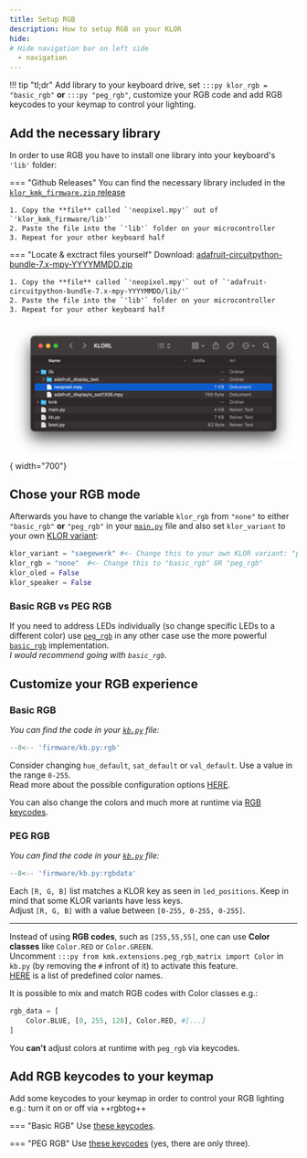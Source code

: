 ```yaml
---
title: Setup RGB
description: How to setup RGB on your KLOR
hide:
# Hide navigation bar on left side
  - navigation
---
```


!!! tip "tl;dr"
    Add library to your keyboard drive, set `:::py klor_rgb = "basic_rgb"` **or** `:::py "peg_rgb"`, customize your RGB code and add RGB keycodes to your keymap to control your lighting.
## Add the necessary library
In order to use RGB you have to install one library into your keyboard's `'lib'` folder:

=== "Github Releases"
    You can find the necessary library included in the [`klor_kmk_firmware.zip` release](https://github.com/moritz-john/kmk-config-klor/releases)

    1. Copy the **file** called `'neopixel.mpy'` out of `'klor_kmk_firmware/lib'`  
    2. Paste the file into the `'lib'` folder on your microcontroller  
    3. Repeat for your other keyboard half  

=== "Locate & exctract files yourself" 
    Download: [adafruit-circuitpython-bundle-7.x-mpy-YYYYMMDD.zip](https://github.com/adafruit/Adafruit_CircuitPython_Bundle/releases/)

    1. Copy the **file** called `'neopixel.mpy'` out of `'adafruit-circuitpython-bundle-7.x-mpy-YYYYMMDD/lib/'`  
    2. Paste the file into the `'lib'` folder on your microcontroller  
    3. Repeat for your other keyboard half  

![Image title](images/rgb_lib.png){ width="700"}

## Chose your RGB mode
Afterwards you have to change the variable `klor_rgb` from `"none"` to either `"basic_rgb"` **or** `"peg_rgb"` in your [`main.py`](https://github.com/moritz-john/kmk-config-klor/blob/master/firmware/main.py) file and also set `klor_variant` to your own [KLOR variant](https://github.com/GEIGEIGEIST/klor#layouts):

```python
klor_variant = "saegewerk" #<- Change this to your own KLOR variant: "polydactyl", "konrad", "yubitsume", "saegewerk"
klor_rgb = "none"  #<- Change this to "basic_rgb" OR "peg_rgb"
klor_oled = False
klor_speaker = False
```
### Basic RGB vs PEG RGB
If you need to address LEDs individually (so change specific LEDs to a different color) use [`peg_rgb`](https://github.com/KMKfw/kmk_firmware/blob/master/docs/en/peg_rgb_matrix.md) in any other case use the more powerful [`basic_rgb`](https://github.com/KMKfw/kmk_firmware/blob/master/docs/en/rgb.md) implementation.  
*I would recommend going with `basic_rgb`.*

## Customize your RGB experience
### Basic RGB

*You can find the code in your [`kb.py`](https://github.com/moritz-john/kmk-config-klor/blob/master/firmware/kb.py) file:*

```py title="kb.py"
--8<-- 'firmware/kb.py:rgb'
```

Consider changing `hue_default`, `sat_default` or `val_default`. Use a value in the range `0-255`.  
Read more about the possible configuration options [HERE](https://github.com/KMKfw/kmk_firmware/blob/master/docs/en/rgb.md#configuration).

You can also change the colors and much more at runtime via [RGB keycodes](https://github.com/KMKfw/kmk_firmware/blob/master/docs/en/rgb.md#keycodes).

### PEG RGB

*You can find the code in your [`kb.py`](https://github.com/moritz-john/kmk-config-klor/blob/master/firmware/kb.py) file:*

```py title="kb.py"
--8<-- 'firmware/kb.py:rgbdata'
```

Each `[R, G, B]` list matches a KLOR key as seen in `led_positions`. Keep in mind that some KLOR variants have less keys.  
Adjust `[R, G, B]` with a value between `[0-255, 0-255, 0-255]`.

___

Instead of using **RGB codes**, such as `[255,55,55]`, one can use **Color classes** like `Color.RED` or `Color.GREEN`.  
Uncomment `:::py from kmk.extensions.peg_rgb_matrix import Color` in `kb.py` (by removing the `#` infront of it) to activate this feature.  
[HERE](https://github.com/KMKfw/kmk_firmware/blob/master/kmk/extensions/peg_rgb_matrix.py#L10) is a list of predefined color names.

It is possible to mix and match RGB codes with Color classes e.g.:

```py title="Example: RGB codes mixed with Color classes"
rgb_data = [
    Color.BLUE, [0, 255, 128], Color.RED, #[...]
]
```

You **can't** adjust colors at runtime with `peg_rgb` via keycodes.

## Add RGB keycodes to your keymap
Add some keycodes to your keymap in order to control your RGB lighting e.g.: turn it on or off via ++rgbtog++

=== "Basic RGB"
    Use [these keycodes](https://github.com/KMKfw/kmk_firmware/blob/master/docs/en/rgb.md#keycodes).

=== "PEG RGB"
    Use [these keycodes](https://github.com/KMKfw/kmk_firmware/blob/master/docs/en/peg_rgb_matrix.md#keycodes) (yes, there are only three).